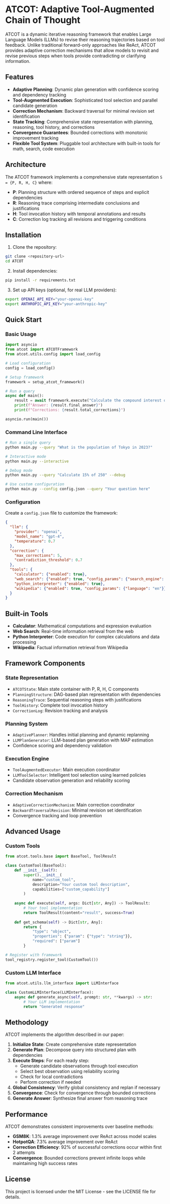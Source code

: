 # ATCOT: Adaptive Tool-Augmented Chain of Thought

ATCOT is a dynamic iterative reasoning framework that enables Large Language Models (LLMs) to revise their reasoning trajectories based on tool feedback. Unlike traditional forward-only approaches like ReAct, ATCOT provides adaptive correction mechanisms that allow models to revisit and revise previous steps when tools provide contradicting or clarifying information.

## Features

- **Adaptive Planning**: Dynamic plan generation with confidence scoring and dependency tracking
- **Tool-Augmented Execution**: Sophisticated tool selection and parallel candidate generation
- **Correction Mechanism**: Backward traversal for minimal revision set identification
- **State Tracking**: Comprehensive state representation with planning, reasoning, tool history, and corrections
- **Convergence Guarantees**: Bounded corrections with monotonic improvement tracking
- **Flexible Tool System**: Pluggable tool architecture with built-in tools for math, search, code execution

## Architecture

The ATCOT framework implements a comprehensive state representation `S = {P, R, H, C}` where:

- **P**: Planning structure with ordered sequence of steps and explicit dependencies  
- **R**: Reasoning trace comprising intermediate conclusions and justifications
- **H**: Tool invocation history with temporal annotations and results
- **C**: Correction log tracking all revisions and triggering conditions

## Installation

1. Clone the repository:
```bash
git clone <repository-url>
cd ATCOT
```

2. Install dependencies:
```bash
pip install -r requirements.txt
```

3. Set up API keys (optional, for real LLM providers):
```bash
export OPENAI_API_KEY="your-openai-key"
export ANTHROPIC_API_KEY="your-anthropic-key"
```

## Quick Start

### Basic Usage

```python
import asyncio
from atcot import ATCOTFramework
from atcot.utils.config import load_config

# Load configuration
config = load_config()

# Setup framework
framework = setup_atcot_framework()

# Run a query
async def main():
    result = await framework.execute("Calculate the compound interest on $1000 at 5% for 3 years")
    print(f"Answer: {result.final_answer}")
    print(f"Corrections: {result.total_corrections}")

asyncio.run(main())
```

### Command Line Interface

```bash
# Run a single query
python main.py --query "What is the population of Tokyo in 2023?"

# Interactive mode
python main.py --interactive

# Debug mode
python main.py --query "Calculate 15% of 250" --debug

# Use custom configuration
python main.py --config config.json --query "Your question here"
```

### Configuration

Create a `config.json` file to customize the framework:

```json
{
  "llm": {
    "provider": "openai",
    "model_name": "gpt-4",
    "temperature": 0.7
  },
  "correction": {
    "max_corrections": 5,
    "contradiction_threshold": 0.7
  },
  "tools": {
    "calculator": {"enabled": true},
    "web_search": {"enabled": true, "config_params": {"search_engine": "duckduckgo"}},
    "python_interpreter": {"enabled": true},
    "wikipedia": {"enabled": true, "config_params": {"language": "en"}}
  }
}
```

## Built-in Tools

- **Calculator**: Mathematical computations and expression evaluation
- **Web Search**: Real-time information retrieval from the web
- **Python Interpreter**: Code execution for complex calculations and data processing
- **Wikipedia**: Factual information retrieval from Wikipedia

## Framework Components

### State Representation
- `ATCOTState`: Main state container with P, R, H, C components
- `PlanningStructure`: DAG-based plan representation with dependencies
- `ReasoningTrace`: Sequential reasoning steps with justifications
- `ToolHistory`: Complete tool invocation history
- `CorrectionLog`: Revision tracking and analysis

### Planning System
- `AdaptivePlanner`: Handles initial planning and dynamic replanning
- `LLMPlanGenerator`: LLM-based plan generation with MAP estimation
- Confidence scoring and dependency validation

### Execution Engine
- `ToolAugmentedExecutor`: Main execution coordinator
- `LLMToolSelector`: Intelligent tool selection using learned policies
- Candidate observation generation and reliability scoring

### Correction Mechanism
- `AdaptiveCorrectionMechanism`: Main correction coordinator
- `BackwardTraversalRevision`: Minimal revision set identification
- Convergence tracking and loop prevention

## Advanced Usage

### Custom Tools

```python
from atcot.tools.base import BaseTool, ToolResult

class CustomTool(BaseTool):
    def __init__(self):
        super().__init__(
            name="custom_tool",
            description="Your custom tool description",
            capabilities=["custom_capability"]
        )
    
    async def execute(self, args: Dict[str, Any]) -> ToolResult:
        # Your tool implementation
        return ToolResult(content="result", success=True)
    
    def get_schema(self) -> Dict[str, Any]:
        return {
            "type": "object",
            "properties": {"param": {"type": "string"}},
            "required": ["param"]
        }

# Register with framework
tool_registry.register_tool(CustomTool())
```

### Custom LLM Interface

```python
from atcot.utils.llm_interface import LLMInterface

class CustomLLMInterface(LLMInterface):
    async def generate_async(self, prompt: str, **kwargs) -> str:
        # Your LLM implementation
        return "Generated response"
```

## Methodology

ATCOT implements the algorithm described in our paper:

1. **Initialize State**: Create comprehensive state representation
2. **Generate Plan**: Decompose query into structured plan with dependencies
3. **Execute Steps**: For each ready step:
   - Generate candidate observations through tool execution
   - Select best observation using reliability scoring
   - Check for local contradictions
   - Perform correction if needed
4. **Global Consistency**: Verify global consistency and replan if necessary
5. **Convergence**: Check for convergence through bounded corrections
6. **Generate Answer**: Synthesize final answer from reasoning trace

## Performance

ATCOT demonstrates consistent improvements over baseline methods:

- **GSM8K**: 1.3% average improvement over ReAct across model scales
- **HotpotQA**: 7.3% average improvement over ReAct
- **Correction Efficiency**: 92% of successful corrections occur within first 2 attempts
- **Convergence**: Bounded corrections prevent infinite loops while maintaining high success rates


## License

This project is licensed under the MIT License - see the LICENSE file for details.


